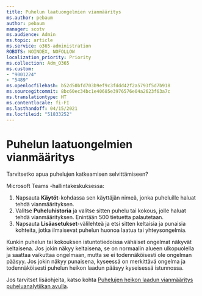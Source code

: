 ```yaml
---
title: Puhelun laatuongelmien vianmääritys
ms.author: pebaum
author: pebaum
manager: scotv
ms.audience: Admin
ms.topic: article
ms.service: o365-administration
ROBOTS: NOINDEX, NOFOLLOW
localization_priority: Priority
ms.collection: Adm_O365
ms.custom:
- "9001224"
- "5489"
ms.openlocfilehash: b52d50bfd703b9ef9c3fddd42f2a5793f5d7b918
ms.sourcegitcommit: 8bc60ec34bc1e40685e3976576e04a2623f63a7c
ms.translationtype: HT
ms.contentlocale: fi-FI
ms.lasthandoff: 04/15/2021
ms.locfileid: "51833252"
---
```

# <a name="troubleshoot-call-quality-problems"></a>Puhelun laatuongelmien vianmääritys

Tarvitsetko apua puhelujen katkeamisen selvittämiseen?

Microsoft Teams -hallintakeskuksessa:

1. Napsauta **Käytöt**-kohdassa sen käyttäjän nimeä, jonka puheluille haluat tehdä vianmäärityksen.
2. Valitse **Puheluhistoria** ja valitse sitten puhelu tai kokous, jolle haluat tehdä vianmäärityksen. Enintään 500 tietuetta palautetaan.
3. Napsauta **Lisäasetukset**-välilehteä ja etsi sitten keltaisia ja punaisia kohteita, jotka ilmaisevat puhelun huonoa laatua tai yhteysongelmia.

Kunkin puhelun tai kokouksen istuntotiedoissa vähäiset ongelmat näkyvät keltaisena. Jos jokin näkyy keltaisena, se on normaalin alueen ulkopuolella ja saattaa vaikuttaa ongelmaan, mutta se ei todennäköisesti ole ongelman pääsyy. Jos jokin näkyy punaisena, kyseessä on merkittävä ongelma ja todennäköisesti puhelun heikon laadun pääsyy kyseisessä istunnossa.

Jos tarvitset lisäohjeita, katso kohta [Puhelujen heikon laadun vianmääritys puheluanalytiikan avulla](https://docs.microsoft.com/microsoftteams/use-call-analytics-to-troubleshoot-poor-call-quality#troubleshoot-call-quality-problems-using-call-analytics).
